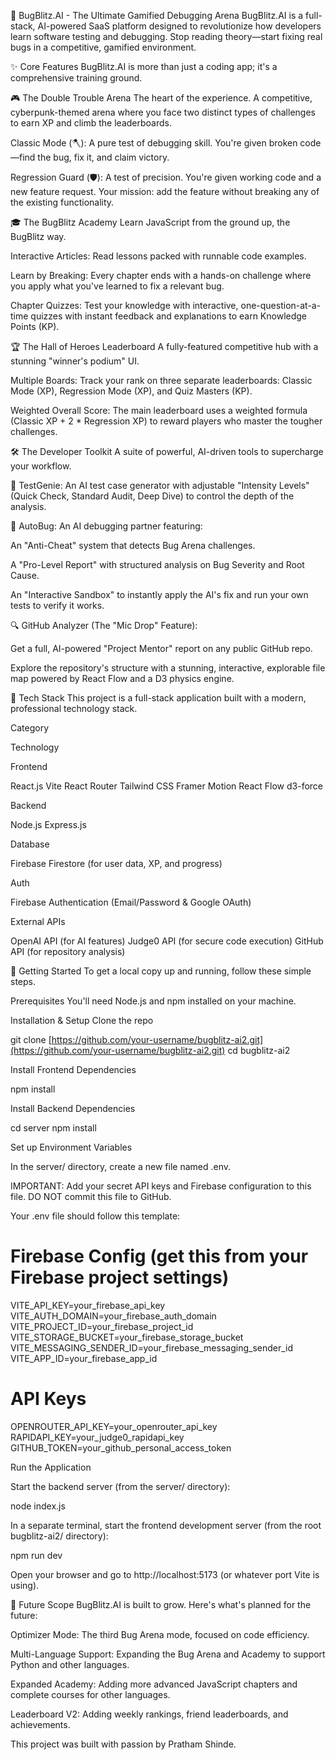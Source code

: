 🧠 BugBlitz.AI - The Ultimate Gamified Debugging Arena
BugBlitz.AI is a full-stack, AI-powered SaaS platform designed to revolutionize how developers learn software testing and debugging. Stop reading theory—start fixing real bugs in a competitive, gamified environment.

✨ Core Features
BugBlitz.AI is more than just a coding app; it's a comprehensive training ground.

🎮 The Double Trouble Arena
The heart of the experience. A competitive, cyberpunk-themed arena where you face two distinct types of challenges to earn XP and climb the leaderboards.

Classic Mode (🪓): A pure test of debugging skill. You're given broken code—find the bug, fix it, and claim victory.

Regression Guard (🛡️): A test of precision. You're given working code and a new feature request. Your mission: add the feature without breaking any of the existing functionality.

🎓 The BugBlitz Academy
Learn JavaScript from the ground up, the BugBlitz way.

Interactive Articles: Read lessons packed with runnable code examples.

Learn by Breaking: Every chapter ends with a hands-on challenge where you apply what you've learned to fix a relevant bug.

Chapter Quizzes: Test your knowledge with interactive, one-question-at-a-time quizzes with instant feedback and explanations to earn Knowledge Points (KP).

🏆 The Hall of Heroes Leaderboard
A fully-featured competitive hub with a stunning "winner's podium" UI.

Multiple Boards: Track your rank on three separate leaderboards: Classic Mode (XP), Regression Mode (XP), and Quiz Masters (KP).

Weighted Overall Score: The main leaderboard uses a weighted formula (Classic XP + 2 * Regression XP) to reward players who master the tougher challenges.

🛠️ The Developer Toolkit
A suite of powerful, AI-driven tools to supercharge your workflow.

🧪 TestGenie: An AI test case generator with adjustable "Intensity Levels" (Quick Check, Standard Audit, Deep Dive) to control the depth of the analysis.

🐞 AutoBug: An AI debugging partner featuring:

An "Anti-Cheat" system that detects Bug Arena challenges.

A "Pro-Level Report" with structured analysis on Bug Severity and Root Cause.

An "Interactive Sandbox" to instantly apply the AI's fix and run your own tests to verify it works.

🔍 GitHub Analyzer (The "Mic Drop" Feature):

Get a full, AI-powered "Project Mentor" report on any public GitHub repo.

Explore the repository's structure with a stunning, interactive, explorable file map powered by React Flow and a D3 physics engine.

🚀 Tech Stack
This project is a full-stack application built with a modern, professional technology stack.

Category

Technology

Frontend

React.js Vite React Router Tailwind CSS Framer Motion React Flow d3-force

Backend

Node.js Express.js

Database

Firebase Firestore (for user data, XP, and progress)

Auth

Firebase Authentication (Email/Password & Google OAuth)

External APIs

OpenAI API (for AI features) Judge0 API (for secure code execution) GitHub API (for repository analysis)

🏁 Getting Started
To get a local copy up and running, follow these simple steps.

Prerequisites
You'll need Node.js and npm installed on your machine.

Installation & Setup
Clone the repo

git clone [https://github.com/your-username/bugblitz-ai2.git](https://github.com/your-username/bugblitz-ai2.git)
cd bugblitz-ai2

Install Frontend Dependencies

npm install

Install Backend Dependencies

cd server
npm install

Set up Environment Variables

In the server/ directory, create a new file named .env.

IMPORTANT: Add your secret API keys and Firebase configuration to this file. DO NOT commit this file to GitHub.

Your .env file should follow this template:

# Firebase Config (get this from your Firebase project settings)
VITE_API_KEY=your_firebase_api_key
VITE_AUTH_DOMAIN=your_firebase_auth_domain
VITE_PROJECT_ID=your_firebase_project_id
VITE_STORAGE_BUCKET=your_firebase_storage_bucket
VITE_MESSAGING_SENDER_ID=your_firebase_messaging_sender_id
VITE_APP_ID=your_firebase_app_id

# API Keys
OPENROUTER_API_KEY=your_openrouter_api_key
RAPIDAPI_KEY=your_judge0_rapidapi_key
GITHUB_TOKEN=your_github_personal_access_token

Run the Application

Start the backend server (from the server/ directory):

node index.js

In a separate terminal, start the frontend development server (from the root bugblitz-ai2/ directory):

npm run dev

Open your browser and go to http://localhost:5173 (or whatever port Vite is using).

🌟 Future Scope
BugBlitz.AI is built to grow. Here's what's planned for the future:

Optimizer Mode: The third Bug Arena mode, focused on code efficiency.

Multi-Language Support: Expanding the Bug Arena and Academy to support Python and other languages.

Expanded Academy: Adding more advanced JavaScript chapters and complete courses for other languages.

Leaderboard V2: Adding weekly rankings, friend leaderboards, and achievements.

This project was built with passion by Pratham Shinde.